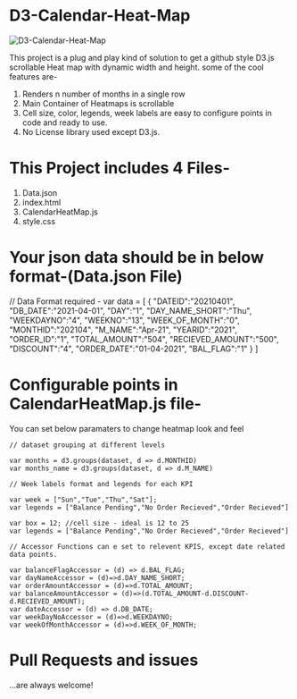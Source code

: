 # D3-Calendar-Heat-Map

![D3-Calendar-Heat-Map](https://raw.githubusercontent.com/Parshantk90/D3-Calendar-Heat-Map/main/calendarHeatMap.PNG)

This project is a plug and play kind of solution to get a github style D3.js scrollable Heat map with dynamic width and height.
some of the cool features are-

1.  Renders n number of months in a single row
2.  Main Container of Heatmaps is scrollable
3.  Cell size, color, legends, week labels are easy to configure points in code and ready to use.
4.  No License library used except D3.js.

# This Project includes 4 Files-

1. Data.json
2. index.html
3. CalendarHeatMap.js
4. style.css

# Your json data should be in below format-(Data.json File)

// Data Format required -
var data = [
{
"DATEID":"20210401",
"DB_DATE":"2021-04-01",
"DAY":"1",
"DAY_NAME_SHORT":"Thu",
"WEEKDAYNO":"4",
"WEEKNO":"13",
"WEEK_OF_MONTH":"0",
"MONTHID":"202104",
"M_NAME":"Apr-21",
"YEARID":"2021",
"ORDER_ID":"1",
"TOTAL_AMOUNT":"504",
"RECIEVED_AMOUNT":"500",
"DISCOUNT":"4",
"ORDER_DATE":"01-04-2021",
"BAL_FLAG":"1"
}
]

# Configurable points in CalendarHeatMap.js file-

You can set below paramaters to change heatmap look and feel

    // dataset grouping at different levels

    var months = d3.groups(dataset, d => d.MONTHID)
    var months_name = d3.groups(dataset, d => d.M_NAME)

    // Week labels format and legends for each KPI

    var week = ["Sun","Tue","Thu","Sat"];
    var legends = ["Balance Pending","No Order Recieved","Order Recieved"]

    var box = 12; //cell size - ideal is 12 to 25
    var legends = ["Balance Pending","No Order Recieved","Order Recieved"]

    // Accessor Functions can e set to relevent KPIS, except date related data points.

    var balanceFlagAccessor = (d) => d.BAL_FLAG;
    var dayNameAccessor = (d)=>d.DAY_NAME_SHORT;
    var orderAmountAccessor = (d)=>d.TOTAL_AMOUNT;
    var balanceAmountAccessor = (d)=>(d.TOTAL_AMOUNT-d.DISCOUNT-d.RECIEVED_AMOUNT);
    var dateAccessor = (d) => d.DB_DATE;
    var weekDayNoAccessor = (d)=>d.WEEKDAYNO;
    var weekOfMonthAccessor = (d)=>d.WEEK_OF_MONTH;

# Pull Requests and issues

...are always welcome!
